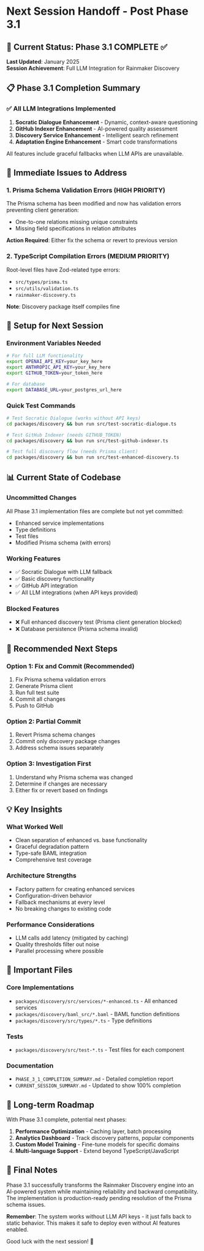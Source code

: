 # Next Session Handoff - Post Phase 3.1

## 🎯 Current Status: Phase 3.1 COMPLETE ✅

**Last Updated**: January 2025  
**Session Achievement**: Full LLM Integration for Rainmaker Discovery

## 📋 Phase 3.1 Completion Summary

### ✅ All LLM Integrations Implemented
1. **Socratic Dialogue Enhancement** - Dynamic, context-aware questioning
2. **GitHub Indexer Enhancement** - AI-powered quality assessment
3. **Discovery Service Enhancement** - Intelligent search refinement
4. **Adaptation Engine Enhancement** - Smart code transformations

All features include graceful fallbacks when LLM APIs are unavailable.

## 🚨 Immediate Issues to Address

### 1. Prisma Schema Validation Errors (HIGH PRIORITY)
The Prisma schema has been modified and now has validation errors preventing client generation:
- One-to-one relations missing unique constraints
- Missing field specifications in relation attributes

**Action Required**: Either fix the schema or revert to previous version

### 2. TypeScript Compilation Errors (MEDIUM PRIORITY)
Root-level files have Zod-related type errors:
- `src/types/prisma.ts`
- `src/utils/validation.ts`
- `rainmaker-discovery.ts`

**Note**: Discovery package itself compiles fine

## 🔧 Setup for Next Session

### Environment Variables Needed
```bash
# For full LLM functionality
export OPENAI_API_KEY=your_key_here
export ANTHROPIC_API_KEY=your_key_here
export GITHUB_TOKEN=your_token_here

# For database
export DATABASE_URL=your_postgres_url_here
```

### Quick Test Commands
```bash
# Test Socratic Dialogue (works without API keys)
cd packages/discovery && bun run src/test-socratic-dialogue.ts

# Test GitHub Indexer (needs GITHUB_TOKEN)
cd packages/discovery && bun run src/test-github-indexer.ts

# Test full discovery flow (needs Prisma client)
cd packages/discovery && bun run src/test-enhanced-discovery.ts
```

## 📊 Current State of Codebase

### Uncommitted Changes
All Phase 3.1 implementation files are complete but not yet committed:
- Enhanced service implementations
- Type definitions
- Test files
- Modified Prisma schema (with errors)

### Working Features
- ✅ Socratic Dialogue with LLM fallback
- ✅ Basic discovery functionality
- ✅ GitHub API integration
- ✅ All LLM integrations (when API keys provided)

### Blocked Features
- ❌ Full enhanced discovery test (Prisma client generation blocked)
- ❌ Database persistence (Prisma schema invalid)

## 🎯 Recommended Next Steps

### Option 1: Fix and Commit (Recommended)
1. Fix Prisma schema validation errors
2. Generate Prisma client
3. Run full test suite
4. Commit all changes
5. Push to GitHub

### Option 2: Partial Commit
1. Revert Prisma schema changes
2. Commit only discovery package changes
3. Address schema issues separately

### Option 3: Investigation First
1. Understand why Prisma schema was changed
2. Determine if changes are necessary
3. Either fix or revert based on findings

## 💡 Key Insights

### What Worked Well
- Clean separation of enhanced vs. base functionality
- Graceful degradation pattern
- Type-safe BAML integration
- Comprehensive test coverage

### Architecture Strengths
- Factory pattern for creating enhanced services
- Configuration-driven behavior
- Fallback mechanisms at every level
- No breaking changes to existing code

### Performance Considerations
- LLM calls add latency (mitigated by caching)
- Quality thresholds filter out noise
- Parallel processing where possible

## 🔗 Important Files

### Core Implementations
- `packages/discovery/src/services/*-enhanced.ts` - All enhanced services
- `packages/discovery/baml_src/*.baml` - BAML function definitions
- `packages/discovery/src/types/*.ts` - Type definitions

### Tests
- `packages/discovery/src/test-*.ts` - Test files for each component

### Documentation
- `PHASE_3_1_COMPLETION_SUMMARY.md` - Detailed completion report
- `CURRENT_SESSION_SUMMARY.md` - Updated to show 100% completion

## 🚀 Long-term Roadmap

With Phase 3.1 complete, potential next phases:
1. **Performance Optimization** - Caching layer, batch processing
2. **Analytics Dashboard** - Track discovery patterns, popular components
3. **Custom Model Training** - Fine-tune models for specific domains
4. **Multi-language Support** - Extend beyond TypeScript/JavaScript

## 📝 Final Notes

Phase 3.1 successfully transforms the Rainmaker Discovery engine into an AI-powered system while maintaining reliability and backward compatibility. The implementation is production-ready pending resolution of the Prisma schema issues.

**Remember**: The system works without LLM API keys - it just falls back to static behavior. This makes it safe to deploy even without AI features enabled.

Good luck with the next session! 🚀
